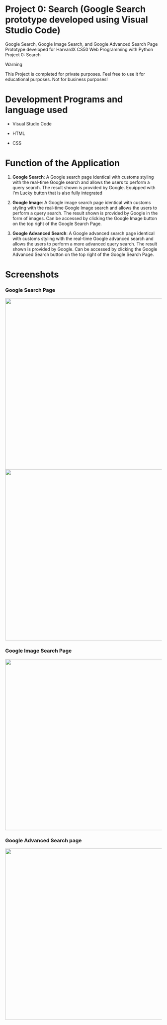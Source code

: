 # Project 0: Search (Google Search prototype developed using Visual Studio Code) 
Google Search, Google Image Search, and Google Advanced Search Page Prototype developed for HarvardX CS50 Web Programming with Python Project 0: Search

> [!WARNING]
> This Project is completed for private purposes. Feel free to use it for educational purposes. Not for business purposes!

# Development Programs and language used

- Visual Studio Code
* HTML
+ CSS

# Function of the Application

1. **Google Search**: A Google search page identical with customs styling with the real-time Google search and allows the users to perform a query search. The result shown is provided by Google. Equipped with I'm Lucky button that is also fully integrated

2. **Google Image**: A Google image search page identical with customs styling with the real-time Google Image search and allows the users to perform a query search. The result shown is provided by Google in the form of images. Can be accessed by clicking the Google Image button on the top right of the Google Search Page.

3. **Google Advanced Search**: A Google advanced search page identical with customs styling with the real-time Google advanced search and allows the users to perform a more advanced query search. The result shown is provided by Google. Can be accessed by clicking the Google Advanced Search button on the top right of the Google Search Page.

# Screenshots

### Google Search Page
<img src="https://github.com/Amirularif/Project0/assets/57553676/e64123ce-dd1f-46c7-88fb-385a5d6e973f" width="550" height=auto>
<img src="https://github.com/Amirularif/Project0/assets/57553676/d7f56d15-f317-4f5c-b4b4-4b483cf14d42" width="550" height=auto>


### Google Image Search Page
<img src="https://github.com/Amirularif/Project0/assets/57553676/861e6036-832c-417d-8828-85876944c878" width="550" height=auto>


### Google Advanced Search page
<img src="https://github.com/Amirularif/Project0/assets/57553676/95dab977-a0e7-40ad-8de2-378524575f8a" width="550" height=auto>

